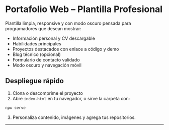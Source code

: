 # Portafolio Web – Plantilla Profesional

Plantilla limpia, responsive y con modo oscuro pensada para programadores que desean mostrar:

- Información personal y CV descargable
- Habilidades principales
- Proyectos destacados con enlace a código y demo
- Blog técnico (opcional)
- Formulario de contacto validado
- Modo oscuro y navegación móvil

## Despliegue rápido

1. Clona o descomprime el proyecto  
2. Abre `index.html` en tu navegador, o sirve la carpeta con:

```bash
npx serve
```

3. Personaliza contenido, imágenes y agrega tus repositorios.

---


